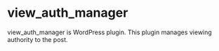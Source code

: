 # view_auth_manager
view_auth_manager is WordPress plugin. This plugin manages viewing authority to the post.
